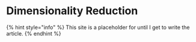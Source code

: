 # Dimensionality Reduction

{% hint style="info" %}
This site is a placeholder for until I get to write the article.
{% endhint %}
